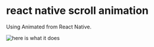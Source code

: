 # react native scroll animation

Using Animated from React Native.

![here is what it does](video1.gif)